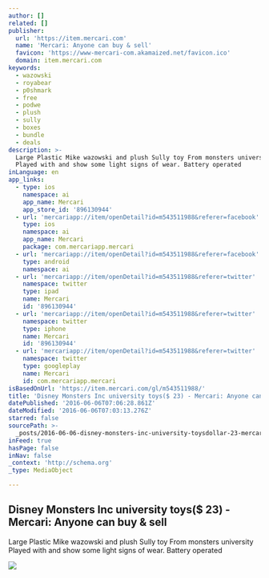 ```yaml
---
author: []
related: []
publisher:
  url: 'https://item.mercari.com'
  name: 'Mercari: Anyone can buy & sell'
  favicon: 'https://www-mercari-com.akamaized.net/favicon.ico'
  domain: item.mercari.com
keywords:
  - wazowski
  - royabear
  - p0shmark
  - free
  - podwe
  - plush
  - sully
  - boxes
  - bundle
  - deals
description: >-
  Large Plastic Mike wazowski and plush Sully toy From monsters university
  Played with and show some light signs of wear. Battery operated
inLanguage: en
app_links:
  - type: ios
    namespace: ai
    app_name: Mercari
    app_store_id: '896130944'
  - url: 'mercariapp://item/openDetail?id=m543511988&referer=facebook'
    type: ios
    namespace: ai
    app_name: Mercari
    package: com.mercariapp.mercari
  - url: 'mercariapp://item/openDetail?id=m543511988&referer=facebook'
    type: android
    namespace: ai
  - url: 'mercariapp://item/openDetail?id=m543511988&referer=twitter'
    namespace: twitter
    type: ipad
    name: Mercari
    id: '896130944'
  - url: 'mercariapp://item/openDetail?id=m543511988&referer=twitter'
    namespace: twitter
    type: iphone
    name: Mercari
    id: '896130944'
  - url: 'mercariapp://item/openDetail?id=m543511988&referer=twitter'
    namespace: twitter
    type: googleplay
    name: Mercari
    id: com.mercariapp.mercari
isBasedOnUrl: 'https://item.mercari.com/gl/m543511988/'
title: 'Disney Monsters Inc university toys($ 23) - Mercari: Anyone can buy & sell'
datePublished: '2016-06-06T07:06:28.861Z'
dateModified: '2016-06-06T07:03:13.276Z'
starred: false
sourcePath: >-
  _posts/2016-06-06-disney-monsters-inc-university-toysdollar-23-mercari-anyone.md
inFeed: true
hasPage: false
inNav: false
_context: 'http://schema.org'
_type: MediaObject

---
```

<article style=""><h1>Disney Monsters Inc university toys($ 23) - Mercari: Anyone can buy &amp; sell</h1><p>Large Plastic Mike wazowski and plush Sully toy From monsters university Played with and show some light signs of wear. Battery operated</p><img src="https://s3-us-west-2.amazonaws.com/static.mercariapp.com/photos/m543511988_1.jpg?1463934425" /></article>